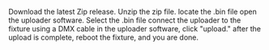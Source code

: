 Download the latest Zip release.
Unzip the zip file.
locate the .bin file
open the uploader software.
Select the .bin file
connect the uploader to the fixture using a DMX cable
in the uploader software, click "upload."
after the upload is complete, reboot the fixture, and you are done.
